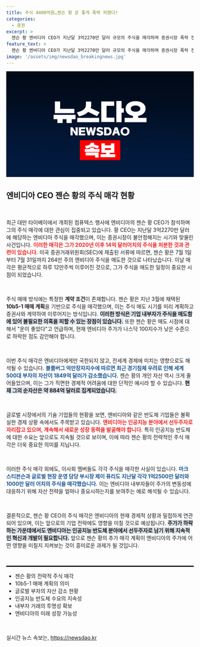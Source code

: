 ```yaml
---
title: 주식 4400억원…젠슨 황 운 좋게 폭락 피했다!
categories:
  - 증권
excerpt: >
  젠슨 황 엔비디아 CEO가 지난달 3억2270만 달러 규모의 주식을 매각하며 증권시장 폭락 전 운이 좋았다는 평가를 받았다. 경기침체 우려 속에도 그의 주식 매각 계획은 계속된다.
feature_text: >
  젠슨 황 엔비디아 CEO가 지난달 3억2270만 달러 규모의 주식을 매각하며 증권시장 폭락 전 운이 좋았다는 평가를 받았다. 경기침체 우려 속에도 그의 주식 매각 계획은 계속된다.
image: '/assets/img/newsdao_breakingnews.jpg'
---
```


<p><img src="/assets/img/newsdao_breakingnews.jpg" alt="bookingtag 속보" /></p>

<h2 data-ke-size="size26">엔비디아 CEO 젠슨 황의 주식 매각 현황</h2>

<p data-ke-size="size16">&nbsp;</p>

<p>최근 대만 타이베이에서 개최된 컴퓨텍스 행사에 엔비디아의 젠슨 황 CEO가 참석하며 그의 주식 매각에 대한 관심이 집중되고 있습니다. 황 CEO는 지난달 3억2270만 달러에 해당하는 엔비디아 주식을 매각했으며, 이는 증권시장이 불안정해지는 시기와 맞물린 사건입니다. <b><span style="color: #ee2323;">이러한 매각은 그가 2020년 이후 14억 달러어치의 주식을 처분한 것과 관련이 있습니다.</span></b> 미국 증권거래위원회(SEC)에 제출된 서류에 따르면, 젠슨 황은 7월 1일부터 7월 31일까지 264만 주의 엔비디아 주식을 매도한 것으로 나타났습니다. 이날 매각은 평균적으로 하루 12만주씩 이루어진 것으로, 그가 주식을 매도한 일정이 중요한 시점이 되었습니다. </p>

<p data-ke-size="size16">&nbsp;</p>

<p>주식 매매 방식에는 특정한 <strong>계약 조건</strong>이 존재합니다. 젠슨 황은 지난 3월에 채택된 <strong>10b5-1 매매 계획</strong>을 기반으로 주식을 매각했으며, 이는 주식 매도 시기를 미리 계획하고 증권사와 계약하여 이루어지는 방식입니다. <b><span style="background-color: #21538527;">이러한 방식은 기업 내부자가 주식을 매도함에 있어 불필요한 의혹을 피할 수 있는 장점이 있습니다.</span></b> 또한 젠슨 황은 매도 시점에 대해서 "운이 좋았다"고 언급하며, 현재 엔비디아 주가가 나스닥 100지수가 낮은 수준으로 하락한 점도 감안해야 합니다. </p>

<p data-ke-size="size16">&nbsp;</p>

<p>이번 주식 매각은 엔비디아에게만 국한되지 않고, 전세계 경제에 미치는 영향으로도 해석될 수 있습니다. <b><span style="color: #1a5490;">블룸버그 억만장자지수에 따르면 최근 경기침체 우려로 인해 세계 500대 부자의 자산이 1849억 달러가 감소했습니다.</span></b> 젠슨 황의 개인 자산 역시 크게 줄어들었으며, 이는 그가 직면한 경제적 어려움에 대한 단적인 예시라 할 수 있습니다. <b><span style="background-color: #21538527;">현재 그의 순자산은 약 884억 달러로 집계되었습니다.</span></b> </p>

<p data-ke-size="size16">&nbsp;</p>

<p>글로벌 시장에서의 기술 기업들의 현황을 보면, 엔비디아와 같은 반도체 기업들은 불확실한 경제 상황 속에서도 주목받고 있습니다. <b><span style="color: #ee2323;">엔비디아는 인공지능 분야에서 선두주자로 자리잡고 있으며, 계속해서 새로운 성장 동력을 발굴해야 합니다.</span></b> 특히 인공지능 반도체에 대한 수요는 앞으로도 지속될 것으로 보이며, 이에 따라 젠슨 황의 전략적인 주식 매각은 더욱 중요한 의미를 지닙니다. </p>

<p data-ke-size="size16">&nbsp;</p>

<p>이러한 주식 매각 외에도, 이사회 멤버들도 각각 주식을 매각한 사실이 있습니다. <b><span style="color: #1a5490;">마크 스티븐슨과 글로벌 현장 운영 담당 부시장 제이 퓨리도 지난달 각각 1억2500만 달러와 1000만 달러 어치의 주식을 매각했습니다.</span></b> 이는 엔비디아 내부자들이 주가의 변동성에 대응하기 위해 자산 전략을 얼마나 중요시하는지를 보여주는 예로 해석될 수 있습니다. </p>

<p data-ke-size="size16">&nbsp;</p>

<p>결론적으로, 젠슨 황 CEO의 주식 매각은 엔비디아의 현재 경제적 상황과 밀접하게 연관되어 있으며, 이는 앞으로의 기업 전략에도 영향을 미칠 것으로 예상됩니다. <b><span style="background-color: #21538527;">주가가 하락하는 가운데에서도 엔비디아는 인공지능 반도체 분야에서 선두주자로 남기 위해 지속적인 혁신과 개발이 필요합니다.</span></b> 앞으로 젠슨 황의 추가 매각 계획이 엔비디아의 주가에 어떤 영향을 미칠지 지켜보는 것이 흥미로운 과제가 될 것입니다. </p>

<p data-ke-size="size16">&nbsp;</p>

<hr style="border: 1px solid #000;">

<ul>
  <li>젠슨 황의 전략적 주식 매각</li>
  <li>10b5-1 매매 계획의 의미</li>
  <li>글로벌 부자의 자산 감소 현황</li>
  <li>인공지능 반도체 수요의 지속성</li>
  <li>내부자 거래의 투명성 확보</li>
  <li>엔비디아의 미래 성장 가능성</li>
</ul>

<p data-ke-size="size16">&nbsp;</p>
실시간 뉴스 속보는, <a href="https://newsdao.kr" rel="dofollow">https://newsdao.kr</a>


